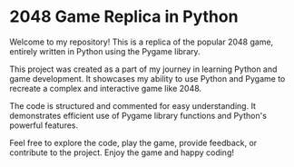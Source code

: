 # 2048 Game Replica in Python

Welcome to my repository! This is a replica of the popular 2048 game, entirely written in Python using the Pygame library.

This project was created as a part of my journey in learning Python and game development. It showcases my ability to use Python and Pygame to recreate a complex and interactive game like 2048.

The code is structured and commented for easy understanding. It demonstrates efficient use of Pygame library functions and Python's powerful features.

Feel free to explore the code, play the game, provide feedback, or contribute to the project. Enjoy the game and happy coding!

